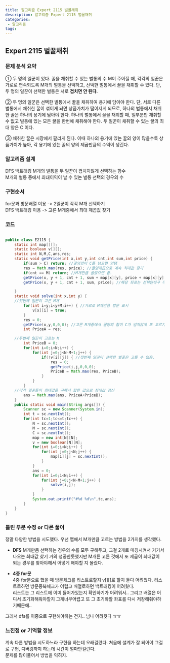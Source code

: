 ```yaml
---
title: 알고리즘 Expert 2115 벌꿀채취
description: 알고리즘 Expert 2115 벌꿀채취
categories:
 - 알고리즘  
tags:
---
```

## Expert 2115 벌꿀채취  
### 문제 분석 요약
① 두 명의 일꾼이 있다. 꿀을 채취할 수 있는 벌통의 수 M이 주어질 때,
     각각의 일꾼은 가로로 연속되도록 M개의 벌통을 선택하고, 선택한 벌통에서 꿀을 채취할 수 있다.
     단, 두 명의 일꾼이 선택한 벌통은 서로 **겹치면 안 된다.**

 ② 두 명의 일꾼은 선택한 벌통에서 꿀을 채취하여 용기에 담아야 한다.
     단, 서로 다른 벌통에서 채취한 꿀이 섞이게 되면 상품가치가 떨이지게 되므로, 하나의 벌통에서 채취한 꿀은 하나의 용기에 담아야 한다.
     하나의 벌통에서 꿀을 채취할 때, 일부분만 채취할 수 없고 벌통에 있는 모든 꿀을 한번에 채취해야 한다.
     두 일꾼이 채취할 수 있는 꿀의 최대 양은 C 이다.

 ③ 채취한 꿀은 시장에서 팔리게 된다. 이때 하나의 용기에 있는 꿀의 양이 많을수록 상품가치가 높아, 각 용기에 있는 꿀의 양의 제곱만큼의 수익이 생긴다.

### 알고리즘 설계  
DFS 백트래킹
M개의 벌통을 두 일꾼이 겹치지않게 선택하는 함수  
M개의 벌통 중에서 최대이익이 날 수 있는 벌통 선택의 경우의 수  

### 구현순서  
for문과 방문배열 이용 -> 2일꾼이 각각 M개 선택하기  
DFS 백트래킹 이용 -> 고른 M개중에서 최대 제곱값 찾기  

### 코드  
```java

public class E2115 {
	static int map[][];
	static boolean v[][];
	static int N,M,C,ans,res;
	static void getPrice(int x,int y,int cnt,int sum,int price) {
		if(sum > C) return; //꿀의양이 C를 넘으면 안됌
		res = Math.max(res, price); //꿀양제곱으로 계속 최대값 찾기
		if(cnt == M) return; //M개만큼 골랐으면 끝.
		getPrice(x, y + 1, cnt + 1, sum + map[x][y], price + map[x][y] * map[x][y]); //해당좌표 선택해서 sum과 price갱신
	    getPrice(x, y + 1, cnt + 1, sum, price); //해당 좌표는 선택안하구 다음껄로 넘어가기

	}
	static void solve(int x,int y) {
    //첫번째 일꾼이 고른 M개
		for(int i=y;i<y+M;i++) { //가로로 M개만큼 방문 표시
			v[x][i] = true;
		}
		res = 0;
		getPrice(x,y,0,0,0); //고른 M개중에서 꿀양의 합이 C가 넘지않게 또 고르기
		int PriceA = res;

    //두번째 일꾼이 고르는 M
		int PriceB = 0;
		for(int i=0;i<N;i++) {
			for(int j=0;j<N-M+1;j++) {
				if(!v[i][j]) { //첫번째 일꾼이 선택한 벌꿀은 고를 수 없음.
					res = 0;
					getPrice(i,j,0,0,0);
					PriceB = Math.max(res, PriceB);
				}
			}
		}
    //각각 일꾼들이 최대값을 구해서 합한 값으로 최대값 갱신
		ans = Math.max(ans, PriceA+PriceB);
	}
	public static void main(String args[]) {
		Scanner sc = new Scanner(System.in);
		int t = sc.nextInt();
		for(int tc=1;tc<=t;tc++) {
			N = sc.nextInt();
			M = sc.nextInt();
			C = sc.nextInt();
			map = new int[N][N];
			v = new boolean[N][N];
			for(int i=0;i<N;i++) {
				for(int j=0;j<N;j++) {
					map[i][j] = sc.nextInt();
				}
			}
			ans = 0;
			for(int i=0;i<N;i++) {
				for(int j=0;j<N-M+1;j++) {
					solve(i,j);
				}
			}
			System.out.printf("#%d %d\n",tc,ans);
		}
	}
}
```

### 틀린 부분 수정 or 다른 풀이  
정말 다양한 방법을 시도했다.
우선 맵에서 M개만큼 고르는 방법을 2가지를 생각했다.
- **DFS**
M개만큼 선택하는 경우의 수를 모두 구해두고, 그걸 2개로 매칭시켜서 거기서 나오는 최대값 찾기
거의 성공한듯했지만 M개른 고른 것에서 또 제곱이 최대값이 되는 경우를 찾아야해서 어떻게 해야할 지 몰랐다.  

- **4중 for문**   
4중 for문으로 했을 때 방문체크를 리스트로할지 v[][]로 할지 둘다 어려웠다.
리스트로하면 방문중복체크가 어렵고 배열로하면 백트래킹이 어려웠다.  
리스트는 그 리스트에 이미 들어가있는지 확인하기가 어려워서..
그리고 배열은 어디서 초기화해줘야할지 그게너무어렵고 또 그 초기화할 좌표를 다시 저장해줘야하기때문에..  

그래서 dfs를 이중으로 구현해야하는 건지.. 넘나 어려웟다 ㅠㅠ
### 느낀점 or 기억할 정보  
계속 다른 방법을 시도하느라 구현을 하는데 오래걸렸다.
처음에 설계가 잘 되어야 그걸로 구현, 디버깅까지 하는데 시간이 얼마안걸린다.  
문제를 많이풀어서 방법을 익히자.
